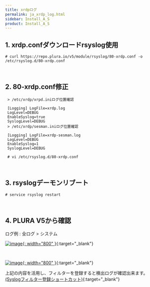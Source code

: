 ```yaml
---
title: xrdpログ
permalink: ja_xrdp_log.html
sidebar: Install_A_S
product: Install_A_S
---
```


## 1. xrdp.confダウンロードrsyslog使用

`# curl https://repo.plura.io/v5/module/rsyslog/80-xrdp.conf -o /etc/rsyslog.d/80-xrdp.conf`

<br />

## 2. 80-xrdp.conf修正

     > /etc/xrdp/xrpd.iniログ位置確認

     [Logging] LogFile=xrdp.log
     LogLevel=DEBUG
     EnableSyslog=true
     SyslogLevel=DEBUG
     > /etc/xrdp/sesman.iniログ位置確認

     [Logging] LogFile=xrdp-sesman.log
     LogLevel=DEBUG
     EnableSyslog=1
     SyslogLevel=DEBUG

     # vi /etc/rsyslog.d/80-xrdp.conf

<br />

## 3. rsyslogデーモンリブート

`# service rsyslog restart`

<br />

## 4. PLURA V5から確認

ログ例 : 全ログ > システム

[![image](/docs/images/Ins_G/xrdp/1.png){: width="800" }](/docs/images/Ins_G/xrdp/1.png){:target="_blank"}

<br />

[![image](/docs/images/Ins_G/xrdp/2.png){: width="800" }](/docs/images/Ins_G/xrdp/2.png){:target="_blank"}

上記の内容を活用し、フィルターを登録すると検出ログが確認出来ます。
[(Syslogフィルター登録ショートカット)](https://qubitsec.github.io/ko_f_regi_syslog.html){:target="_blank"}
